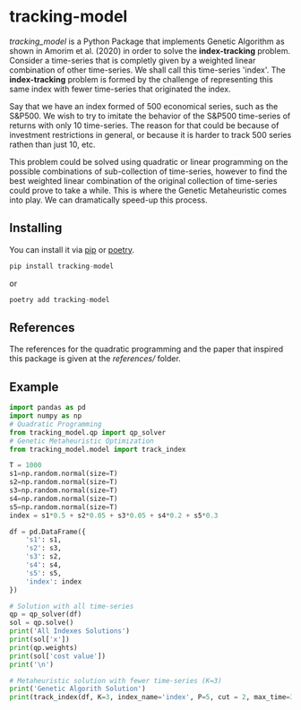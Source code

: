 # tracking-model

_tracking_model_ is a Python Package that implements Genetic Algorithm as shown in Amorim et al. (2020) in order to solve the **index-tracking** problem. Consider a time-series that is completly given by a weighted linear combination of other time-series. We shall call this time-series 'index'. The **index-tracking** problem is formed by the challenge of representing this same index with fewer time-series that originated the index.

Say that we have an index formed of 500 economical series, such as the S&P500. We wish to try to imitate the behavior of the S&P500 time-series of returns with only 10 time-series. The reason for that could be because of investment restrictions in general, or because it is harder to track 500 series rathen than just 10, etc.

This problem could be solved using quadratic or linear programming on the possible combinations of sub-collection of time-series, however to find the best weighted linear combination of the original collection of time-series could prove to take a while. This is where the Genetic Metaheuristic comes into play. We can dramatically speed-up this process.

## Installing

You can install it via [pip](https://pip.pypa.io/en/stable/getting-started/) or [poetry](https://python-poetry.org/).

```python
pip install tracking-model
```

or 

```python
poetry add tracking-model
```

## References 

The references for the quadratic programming and the paper that inspired this package is given at the _references/_ folder. 

## Example

```python
import pandas as pd
import numpy as np
# Quadratic Programming 
from tracking_model.qp import qp_solver
# Genetic Metaheuristic Optimization
from tracking_model.model import track_index

T = 1000
s1=np.random.normal(size=T)
s2=np.random.normal(size=T)
s3=np.random.normal(size=T)
s4=np.random.normal(size=T)
s5=np.random.normal(size=T) 
index = s1*0.5 + s2*0.05 + s3*0.05 + s4*0.2 + s5*0.3

df = pd.DataFrame({
    's1': s1,
    's2': s3,
    's3': s2,
    's4': s4,
    's5': s5,
    'index': index
})

# Solution with all time-series
qp = qp_solver(df)
sol = qp.solve()
print('All Indexes Solutions')
print(sol['x'])
print(qp.weights)
print(sol['cost value'])
print('\n')

# Metaheuristic solution with fewer time-series (K=3)
print('Genetic Algorith Solution')
print(track_index(df, K=3, index_name='index', P=5, cut = 2, max_time=3))
```
